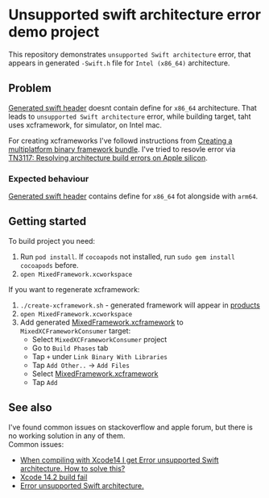 # Unsupported swift architecture error demo project

This repository demonstrates `unsupported Swift architecture` error, that appears in generated `-Swift.h` file
for `Intel (x86_64)` architecture.

## Problem

[Generated swift header](/products/MixedFramework.xcframework/ios-arm64_x86_64-simulator/MixedFramework.framework/Headers/MixedFramework-Swift.h) doesnt contain define for `x86_64` architecture.
That leads to `unsupported Swift architecture` error, while building target, taht uses xcframework, for simulator, on Intel mac.

For creating xcframeworks I've followd instructions from [Creating a multiplatform binary framework bundle](https://developer.apple.com/documentation/Xcode/creating-a-multi-platform-binary-framework-bundle).
I've tried to resovle error via [TN3117: Resolving architecture build errors on Apple silicon](https://developer.apple.com/documentation/technotes/tn3117-resolving-build-errors-for-apple-silicon/).

### Expected behaviour

[Generated swift header](/products/MixedFramework.xcframework/ios-arm64_x86_64-simulator/MixedFramework.framework/Headers/MixedFramework-Swift.h) contains define for `x86_64` fot alongside with `arm64`.

## Getting started

To build project you need:

1. Run `pod install`. If `cocoapods` not installed, run `sudo gem install cocoapods` before.
1. `open MixedFramework.xcworkspace`

If you want to regenerate xcframework:

1. `./create-xcframework.sh` - generated framework will appear in [products](/products/)
1. `open MixedFramework.xcworkspace`
1. Add generated [MixedFramework.xcframework](/products/MixedFramework.xcframework/) to `MixedXCFrameworkConsumer` target:
    * Select `MixedXCFrameworkConsumer` project
    * Go to `Build Phases` tab
    * Tap `+` under `Link Binary With Libraries`
    * Tap `Add Other..` -> `Add Files`
    * Select [MixedFramework.xcframework](/products/MixedFramework.xcframework/)
    * Tap `Add`

## See also

I've found common issues on stackoverflow and apple forum, but there is no working solution in any of them.  
Common issues:

* [When compiling with Xcode14 I get Error unsupported Swift architecture. How to solve this?](https://stackoverflow.com/questions/74517344/when-compiling-with-xcode14-i-get-error-unsupported-swift-architecture-how-to-s)
* [Xcode 14.2 build fail](https://stackoverflow.com/questions/75922282/xcode-14-2-build-fail)
* [Error unsupported Swift architecture.](https://stackoverflow.com/questions/74517344/when-compiling-with-xcode14-i-get-error-unsupported-swift-architecture-how-to-s)